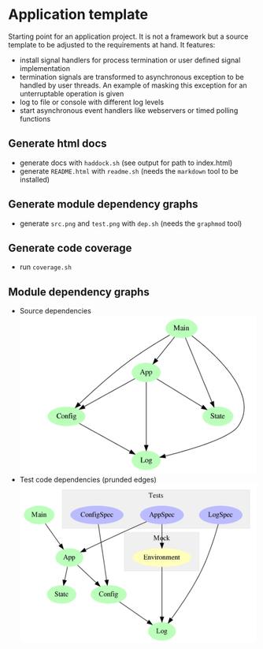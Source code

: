 # Application template

Starting point for an application project. It is not a framework but a source template to be
adjusted to the requirements at hand.
It features:

- install signal handlers for process termination or user defined signal implementation
- termination signals are transformed to asynchronous exception to be handled by user
  threads. An example of masking this exception for an unterruptable operation is given
- log to file or console with different log levels
- start asynchronous event handlers like webservers or timed polling functions

## Generate html docs

- generate docs with `haddock.sh` (see output for path to index.html)
- generate `README.html` with `readme.sh` (needs the `markdown` tool to be installed)

## Generate module dependency graphs

- generate `src.png` and `test.png` with `dep.sh` (needs the `graphmod` tool)

## Generate code coverage

- run `coverage.sh`

## Module dependency graphs

- Source dependencies ![](src.png)
- Test code dependencies (prunded edges) ![](test.png)

